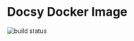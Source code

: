 # Docsy Docker Image

![build status](https://github.com/leizhilong/docsy-docker/workflows/docker-publish/badge.svg)
